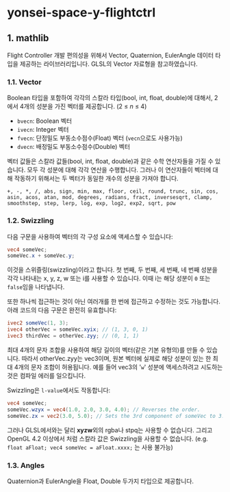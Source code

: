 # yonsei-space-y-flightctrl

## 1. mathlib

Flight Controller 개발 편의성을 위해서 Vector, Quaternion, EulerAngle 데이터 타입을 제공하는 라이브러리입니다. GLSL의 Vector 자료형을 참고하였습니다.

### 1.1. Vector

Boolean 타입을 포함하여 각각의 스칼라 타입(bool, int, float, double)에 대해서, 2에서 4개의 성분을 가진 벡터를 제공합니다. (2 &le; *n* &le; 4)

+ `bvecn`: Boolean 벡터
+ `ivecn`: Integer 벡터
+ `fvecn`: 단정밀도 부동소수점수(Float) 벡터 (`vecn`으로도 사용가능)
+ `dvecn`: 배정밀도 부동소수점수(Double) 벡터

벡터 값들은 스칼라 값들(bool, int, float, double)과 같은 수학 연산자들을 가질 수 있습니다. 모두 각 성분에 대해 각각 연산을 수행합니다. 그러나 이 연산자들이 벡터에 대해 작동하기 위해서는 두 벡터가 동일한 개수의 성분을 가져야 합니다.

`+, -, *, /, abs, sign, min, max, floor, ceil, round, trunc, sin, cos, asin, acos, atan, mod, degrees, radians, fract, inversesqrt, clamp, smoothstep, step, lerp, log, exp, log2, exp2, sqrt, pow`

### 1.2. Swizzling

다음 구문을 사용하여 벡터의 각 구성 요소에 액세스할 수 있습니다:

```glsl
vec4 someVec;
someVec.x + someVec.y;
```

이것을 스위즐링(swizzling)이라고 합니다. 첫 번째, 두 번째, 세 번째, 네 번째 성분을 각각 나타내는 x, y, z, w 또는 i를 사용할 수 있습니다. 이때 i는 해당 성분이 `0` 또는 `false`임을 나타냅니다.

또한 하나씩 접근하는 것이 아닌 여러개를 한 번에 접근하고 수정하는 것도 가능합니다. 아래 코드의 다음 구문은 완전히 유효합니다:

```glsl
ivec2 someVec(1, 3);
ivec4 otherVec = someVec.xyix; // (1, 3, 0, 1)
ivec3 thirdVec = otherVec.zyy; // (0, 1, 1)
```

최대 4개의 문자 조합을 사용하여 해당 길이의 벡터(같은 기본 유형의)를 만들 수 있습니다. 따라서 otherVec.zyy는 vec3이며, 원본 벡터에 실제로 해당 성분이 있는 한 최대 4개의 문자 조합이 허용됩니다. 예를 들어 vec3의 '`w`' 성분에 액세스하려고 시도하는 것은 컴파일 에러를 일으킵니다.

Swizzling은 `l-value`에서도 작동합니다:

```glsl
vec4 someVec;
someVec.wzyx = vec4(1.0, 2.0, 3.0, 4.0); // Reverses the order.
someVec.zx = vec2(3.0, 5.0); // Sets the 3rd component of someVec to 3.0 and the 1st component to 5.0
```

그러나 GLSL에서와는 달리 **xyzw**외의 rgba나 stpq는 사용할 수 없습니다.
그리고 OpenGL 4.2 이상에서 처럼 스칼라 값은 Swizzling을 사용할 수 없습니다. (e.g. `float aFloat;
vec4 someVec = aFloat.xxxx;` 는 사용 불가능)

### 1.3. Angles

Quaternion과 EulerAngle을 Float, Double 두가지 타입으로 제공합니다.